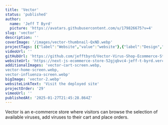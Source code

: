 ```yaml
---
title: 'Vector'
status: 'published'
author:
  name: 'Jeff T Byrd'
  picture: 'https://avatars.githubusercontent.com/u/179826675?v=4'
slug: 'vector'
description: ''
coverImage: '/images/vector-thumbnail-QxND.webp'
projectTags: [{"label":"Website","value":"website"},{"label":"Design","value":"design"}]
videoUrl: ''
gitHubUrl: 'https://github.com/jefftbyrd/Vector-Virus-Shop-Ecommerce-Store'
websiteUrl: 'https://next-js-ecommerce-store-52gjqbvc4-jeff-t-byrd.vercel.app/'
additionalImages: 'vector-cart-screen.webp,
vector-home-screen.webp,
vector-influenza-screen.webp'
bigImage: 'vector-2.webp'
websiteLinkText: 'Visit the deployed site'
projectOrder: '29'
vimeoUrl: ''
publishedAt: '2025-01-27T21:45:28.864Z'
---
```


Vector is an e-commerce store where visitors can browse the selection of available viruses, add viruses to their cart and place orders.
